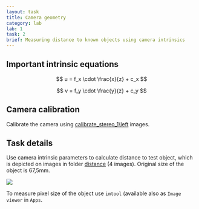 ```yaml
---
layout: task
title: Camera geometry
category: lab
lab: 1
task: 2
brief: Measuring distance to known objects using camera intrinsics
---
```


## Important intrinsic equations

$$ u = f_x \cdot \frac{x}{z} + c_x $$

$$ v = f_y \cdot \frac{y}{z} + c_y $$

## Camera calibration

Calibrate the camera using [calibrate_stereo_1\left](https://drive.google.com/open?id=1J_fPjy3ZiWnNdiqVBxsBohoY2sX2ApfX) images.

## Task details

Use camera intrinsic parameters to calculate distance to test object,
which is depicted on images in folder [distance](https://drive.google.com/open?id=1SToCvzY2BAOFOg8LsMy8YPPTkZ3T2Djs) (4 images). 
Original size of the object is 67,5mm. 

![]({{site.baseurl}}/public/l1/circ_2.png)

To measure pixel size of the object use `imtool` (available also as `Image viewer` in `Apps`.
